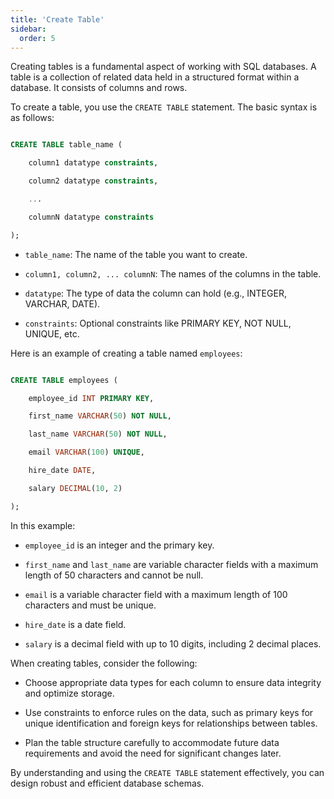 ```yaml
---
title: 'Create Table'
sidebar:
  order: 5
---
```


 

Creating tables is a fundamental aspect of working with SQL databases. A table is a collection of related data held in a structured format within a database. It consists of columns and rows.





To create a table, you use the `CREATE TABLE` statement. The basic syntax is as follows:



```sql

CREATE TABLE table_name (

    column1 datatype constraints,

    column2 datatype constraints,

    ...

    columnN datatype constraints

);

```



- `table_name`: The name of the table you want to create.

- `column1, column2, ... columnN`: The names of the columns in the table.

- `datatype`: The type of data the column can hold (e.g., INTEGER, VARCHAR, DATE).

- `constraints`: Optional constraints like PRIMARY KEY, NOT NULL, UNIQUE, etc.





Here is an example of creating a table named `employees`:



```sql

CREATE TABLE employees (

    employee_id INT PRIMARY KEY,

    first_name VARCHAR(50) NOT NULL,

    last_name VARCHAR(50) NOT NULL,

    email VARCHAR(100) UNIQUE,

    hire_date DATE,

    salary DECIMAL(10, 2)

);

```



In this example:

- `employee_id` is an integer and the primary key.

- `first_name` and `last_name` are variable character fields with a maximum length of 50 characters and cannot be null.

- `email` is a variable character field with a maximum length of 100 characters and must be unique.

- `hire_date` is a date field.

- `salary` is a decimal field with up to 10 digits, including 2 decimal places.





When creating tables, consider the following:

- Choose appropriate data types for each column to ensure data integrity and optimize storage.

- Use constraints to enforce rules on the data, such as primary keys for unique identification and foreign keys for relationships between tables.

- Plan the table structure carefully to accommodate future data requirements and avoid the need for significant changes later.



By understanding and using the `CREATE TABLE` statement effectively, you can design robust and efficient database schemas.


